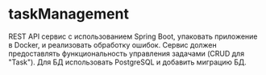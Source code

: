 # taskManagement
REST API сервис с использованием Spring Boot, упаковать приложение в Docker, и реализовать обработку ошибок. Сервис должен предоставлять функциональность управления задачами (CRUD для "Task"). Для БД использовать PostgreSQL и добавить миграцию БД.
